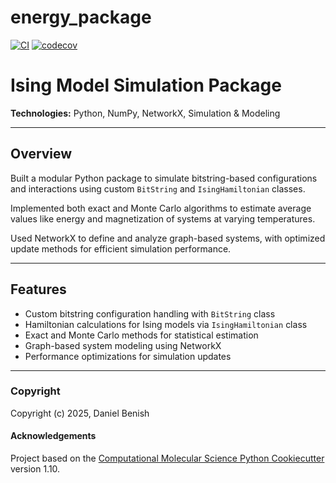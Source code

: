 energy_package
==============================
[//]: # (Badges)
[![CI](https://github.com/dannyb33/EnergyPackage/actions/workflows/CI.yaml/badge.svg)](https://github.com/dannyb33/EnergyPackage/actions/workflows/CI.yaml)
[![codecov](https://codecov.io/gh/dannyb33/EnergyPackage/graph/badge.svg?token=4M1TFSOPJE)](https://codecov.io/gh/dannyb33/EnergyPackage)


# Ising Model Simulation Package

**Technologies:** Python, NumPy, NetworkX, Simulation & Modeling

---

## Overview

Built a modular Python package to simulate bitstring-based configurations and interactions using custom `BitString` and `IsingHamiltonian` classes.

Implemented both exact and Monte Carlo algorithms to estimate average values like energy and magnetization of systems at varying temperatures.

Used NetworkX to define and analyze graph-based systems, with optimized update methods for efficient simulation performance.

---

## Features

- Custom bitstring configuration handling with `BitString` class
- Hamiltonian calculations for Ising models via `IsingHamiltonian` class
- Exact and Monte Carlo methods for statistical estimation
- Graph-based system modeling using NetworkX
- Performance optimizations for simulation updates

---

### Copyright

Copyright (c) 2025, Daniel Benish


#### Acknowledgements
 
Project based on the 
[Computational Molecular Science Python Cookiecutter](https://github.com/molssi/cookiecutter-cms) version 1.10.
